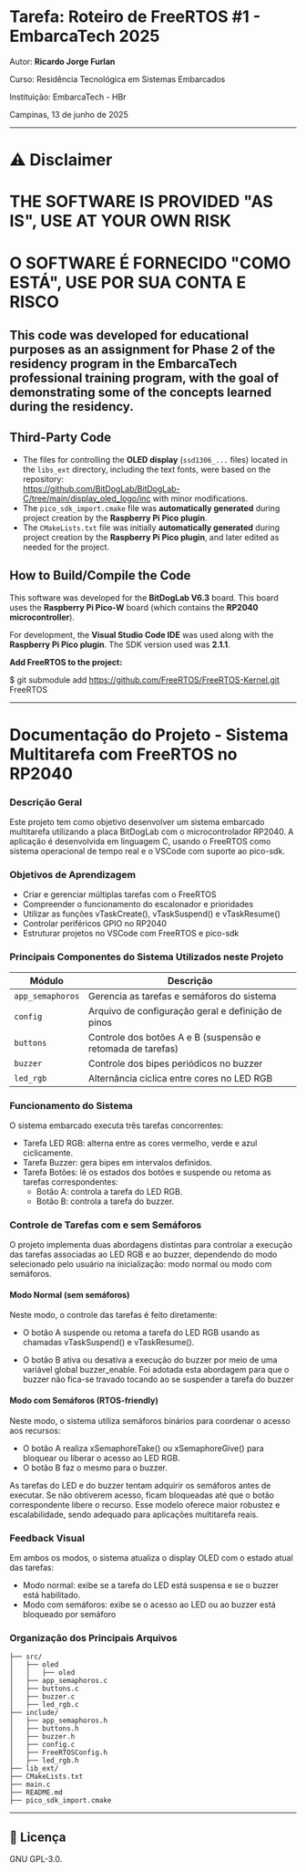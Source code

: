 
# Tarefa: Roteiro de FreeRTOS #1 - EmbarcaTech 2025

Autor: **Ricardo Jorge Furlan**

Curso: Residência Tecnológica em Sistemas Embarcados

Instituição: EmbarcaTech - HBr

Campinas, 13 de junho de 2025


---


# ⚠ Disclaimer
# THE SOFTWARE IS PROVIDED "AS IS", USE AT YOUR OWN RISK
# O SOFTWARE É FORNECIDO "COMO ESTÁ", USE POR SUA CONTA E RISCO


## This code was developed for educational purposes as an assignment for Phase 2 of the residency program in the **EmbarcaTech professional training program**, with the goal of demonstrating some of the concepts learned during the residency.

## Third-Party Code

- The files for controlling the **OLED display** (`ssd1306_...` files) located in the `libs_ext` directory, including the text fonts, were based on the repository:  
  https://github.com/BitDogLab/BitDogLab-C/tree/main/display_oled_logo/inc with minor modifications.
- The `pico_sdk_import.cmake` file was **automatically generated** during project creation by the **Raspberry Pi Pico plugin**.
- The `CMakeLists.txt` file was initially **automatically generated** during project creation by the **Raspberry Pi Pico plugin**, and later edited as needed for the project.

## How to Build/Compile the Code

This software was developed for the **BitDogLab V6.3** board. This board uses the **Raspberry Pi Pico-W** board (which contains the **RP2040 microcontroller**).

For development, the **Visual Studio Code IDE** was used along with the **Raspberry Pi Pico plugin**. The SDK version used was **2.1.1**.


**Add FreeRTOS to the project:**

$ git submodule add https://github.com/FreeRTOS/FreeRTOS-Kernel.git FreeRTOS


---

# Documentação do Projeto - Sistema Multitarefa com FreeRTOS no RP2040

### Descrição Geral

Este projeto tem como objetivo desenvolver um sistema embarcado multitarefa utilizando a placa BitDogLab com o microcontrolador RP2040. A aplicação é desenvolvida em linguagem C, usando o FreeRTOS como sistema operacional de tempo real e o VSCode com suporte ao pico-sdk.
### Objetivos de Aprendizagem

- Criar e gerenciar múltiplas tarefas com o FreeRTOS
- Compreender o funcionamento do escalonador e prioridades
- Utilizar as funções vTaskCreate(), vTaskSuspend() e vTaskResume()
- Controlar periféricos GPIO no RP2040
- Estruturar projetos no VSCode com FreeRTOS e pico-sdk

### Principais Componentes do Sistema Utilizados neste  Projeto
| Módulo           | Descrição                                                   |
| ---------------- | ----------------------------------------------------------- |
| `app_semaphoros` | Gerencia as tarefas e semáforos do sistema                  |
| `config`         | Arquivo de configuração geral e definição de pinos          |
| `buttons`        | Controle dos botões A e B (suspensão e retomada de tarefas) |
| `buzzer`         | Controle dos bipes periódicos no buzzer                     |
| `led_rgb`        | Alternância cíclica entre cores no LED RGB                  |

### Funcionamento do Sistema

O sistema embarcado executa três tarefas concorrentes:

- Tarefa LED RGB: alterna entre as cores vermelho, verde e azul ciclicamente.
- Tarefa Buzzer: gera bipes em intervalos definidos.
- Tarefa Botões: lê os estados dos botões e suspende ou retoma as tarefas correspondentes:
    - Botão A: controla a tarefa do LED RGB.
    - Botão B: controla a tarefa do buzzer.

### Controle de Tarefas com e sem Semáforos

O projeto implementa duas abordagens distintas para controlar a execução das tarefas associadas ao LED RGB e ao buzzer, dependendo do modo selecionado pelo usuário na inicialização: modo normal ou modo com semáforos.
#### Modo Normal (sem semáforos)

Neste modo, o controle das tarefas é feito diretamente:

- O botão A suspende ou retoma a tarefa do LED RGB usando as chamadas vTaskSuspend() e vTaskResume().

- O botão B ativa ou desativa a execução do buzzer por meio de uma variável global buzzer_enable. Foi adotada esta abordagem para que o buzzer não fica-se travado tocando ao se suspender a tarefa do buzzer


#### Modo com Semáforos (RTOS-friendly)

Neste modo, o sistema utiliza semáforos binários para coordenar o acesso aos recursos:

- O botão A realiza xSemaphoreTake() ou xSemaphoreGive() para bloquear ou liberar o acesso ao LED RGB.
- O botão B faz o mesmo para o buzzer.

As tarefas do LED e do buzzer tentam adquirir os semáforos antes de executar. Se não obtiverem acesso, ficam bloqueadas até que o botão correspondente libere o recurso. Esse modelo oferece maior robustez e escalabilidade, sendo adequado para aplicações multitarefa reais.

### Feedback Visual

Em ambos os modos, o sistema atualiza o display OLED com o estado atual das tarefas:
- Modo normal: exibe se a tarefa do LED está suspensa e se o buzzer está habilitado.
- Modo com semáforos: exibe se o acesso ao LED ou ao buzzer está bloqueado por semáforo



### Organização dos Principais Arquivos

	├── src/
	│   ├── oled
	│	│   ├── oled
	│   ├── app_semaphoros.c
	│   ├── buttons.c
	│   ├── buzzer.c
	│   ├── led_rgb.c
	├── include/
	│   ├── app_semaphoros.h
	│   ├── buttons.h
	│   ├── buzzer.h
	│   ├── config.c
	│   ├── FreeRTOSConfig.h
	│   ├── led_rgb.h
	├── lib_ext/
	├── CMakeLists.txt
	├── main.c
	├── README.md
	├── pico_sdk_import.cmake

---

## 📜 Licença
GNU GPL-3.0.
